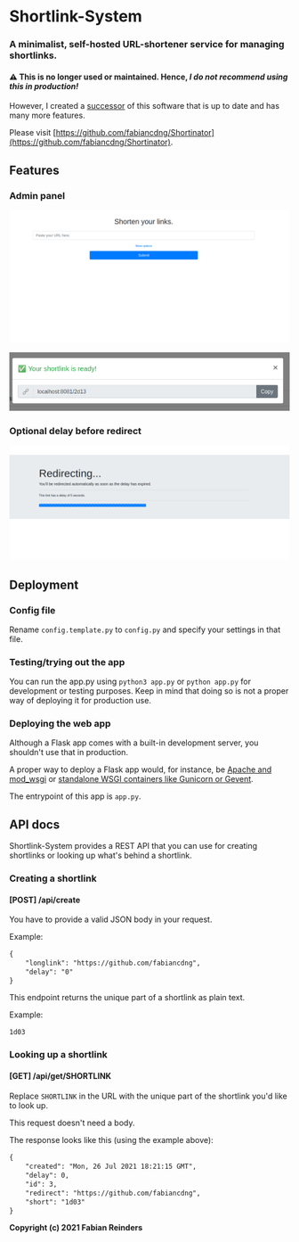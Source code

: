 # Shortlink-System
### A minimalist, self-hosted URL-shortener service for managing shortlinks.

#### ⚠️ This is no longer used or maintained. Hence, ***I do not recommend using this in production!***
However, I created a [successor](https://github.com/fabiancdng/Shortinator) of this software that is up to date and has many more features.

Please visit [https://github.com/fabiancdng/Shortinator](https://github.com/fabiancdng/Shortinator).

## Features
### Admin panel
![Screenshot of admin panel](.media/shortlink-system-admin-panel.png)

![Screenshot of shortlink create modal](.media/shortlink-system-shortlink-created.png)

### Optional delay before redirect
![Screenshot of shortlink delay page](.media/shortlink-system-delay-page.png)

## Deployment
### Config file
Rename `config.template.py` to `config.py` and specify your settings in that file.

### Testing/trying out the app
You can run the app.py using `python3 app.py` or `python app.py` for development or testing purposes.
Keep in mind that doing so is not a proper way of deploying it for production use.

### Deploying the web app
Although a Flask app comes with a built-in development server, you shouldn't use that in production.

A proper way to deploy a Flask app would, for instance, be [Apache and mod_wsgi](https://www.digitalocean.com/community/tutorials/how-to-deploy-a-flask-application-on-an-ubuntu-vps) or [standalone WSGI containers like Gunicorn or Gevent](https://flask.palletsprojects.com/en/2.0.x/deploying/wsgi-standalone/#gunicorn).

The entrypoint of this app is `app.py`.

## API docs
Shortlink-System provides a REST API that you can use for creating shortlinks or looking up what's behind a shortlink.

### Creating a shortlink
#### [POST] /api/create

You have to provide a valid JSON body in your request.

Example:
```
{
    "longlink": "https://github.com/fabiancdng",
    "delay": "0"
}
```

This endpoint returns the unique part of a shortlink as plain text.

Example:
```
1d03
```

### Looking up a shortlink
#### [GET] /api/get/SHORTLINK

Replace `SHORTLINK` in the URL with the unique part of the shortlink you'd like to look up.

This request doesn't need a body.

The response looks like this (using the example above):
```
{
    "created": "Mon, 26 Jul 2021 18:21:15 GMT",
    "delay": 0,
    "id": 3,
    "redirect": "https://github.com/fabiancdng",
    "short": "1d03"
}
```

**Copyright (c) 2021 Fabian Reinders**